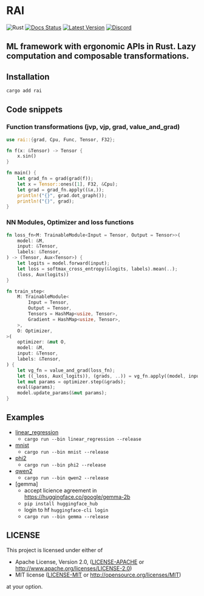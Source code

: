 # RAI

![Rust](https://github.com/cksac/rai/workflows/Rust/badge.svg)
[![Docs Status](https://docs.rs/rai/badge.svg)](https://docs.rs/rai)
[![Latest Version](https://img.shields.io/crates/v/rai.svg)](https://crates.io/crates/rai)
[![Discord](https://img.shields.io/discord/1202429682474287144.svg?color=7289da&&logo=discord)](https://discord.gg/RFSGc8HA)

ML framework with ergonomic APIs in Rust. Lazy computation and composable transformations.
---

## Installation
```sh
cargo add rai
```

## Code snippets
### Function transformations (jvp, vjp, grad, value_and_grad)
```rust
use rai::{grad, Cpu, Func, Tensor, F32};

fn f(x: &Tensor) -> Tensor {
    x.sin()
}

fn main() {
    let grad_fn = grad(grad(f));
    let x = Tensor::ones([1], F32, &Cpu);
    let grad = grad_fn.apply((&x,));
    println!("{}", grad.dot_graph());
    println!("{}", grad);
}
```

### NN Modules, Optimizer and loss functions
```rust
fn loss_fn<M: TrainableModule<Input = Tensor, Output = Tensor>>(
    model: &M,
    input: &Tensor,
    labels: &Tensor,
) -> (Tensor, Aux<Tensor>) {
    let logits = model.forward(input);
    let loss = softmax_cross_entropy(&logits, labels).mean(..);
    (loss, Aux(logits))
}

fn train_step<
    M: TrainableModule<
        Input = Tensor,
        Output = Tensor,
        Tensors = HashMap<usize, Tensor>,
        Gradient = HashMap<usize, Tensor>,
    >,
    O: Optimizer,
>(
    optimizer: &mut O,
    model: &M,
    input: &Tensor,
    labels: &Tensor,
) {
    let vg_fn = value_and_grad(loss_fn);
    let ((_loss, Aux(_logits)), (grads, ..)) = vg_fn.apply((model, input, labels));
    let mut params = optimizer.step(&grads);
    eval(&params);
    model.update_params(&mut params);
}
```

## Examples
- [linear_regression](https://github.com/cksac/rai/blob/main/examples/linear_regression/src/main.rs)
    - `cargo run --bin linear_regression --release`
- [mnist](https://github.com/cksac/rai/blob/main/examples/mnist/src/main.rs)
    - `cargo run --bin mnist --release`
- [phi2](https://github.com/cksac/rai/blob/main/examples/phi2/src/main.rs)
    - `cargo run --bin phi2 --release`
- [qwen2](https://github.com/cksac/rai/blob/main/examples/qwen2/src/main.rs)
    - `cargo run --bin qwen2 --release`
- [gemma]
    - accept licience agreement in https://huggingface.co/google/gemma-2b
    - `pip install huggingface_hub`
    - login to hf `huggingface-cli login`
    - `cargo run --bin gemma --release`

## LICENSE
This project is licensed under either of

- Apache License, Version 2.0, ([LICENSE-APACHE](LICENSE-APACHE) or
  http://www.apache.org/licenses/LICENSE-2.0)
- MIT license ([LICENSE-MIT](LICENSE-MIT) or
  http://opensource.org/licenses/MIT)

at your option.
